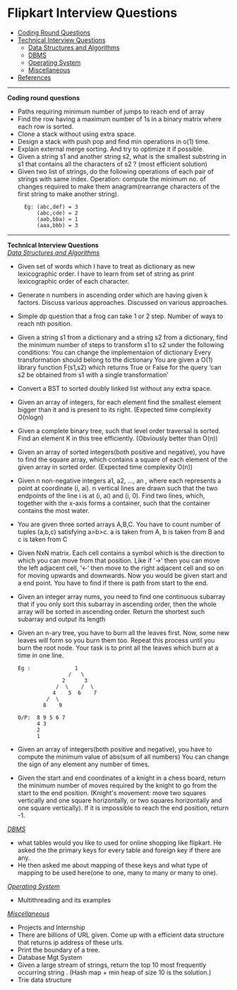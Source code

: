 # Flipkart Interview Questions

- [Coding Round Questions](#coding)
- [Technical Interview Questions](#tech)
  - [Data Structures and Algorithms](#dsalg)
  - [DBMS](#dbms)
  - [Operating System](#os)
  - [Miscellaneous](#misc)
- [References](#ref)

---

<b name="coding">Coding round questions</b><br/>

- Paths requiring minimum number of jumps to reach end of array
- Find the row having a maximum number of 1s in a binary matrix where each row is sorted.
- Clone a stack without using extra space.
- Design a stack with push pop and find min operations in o(1) time.
- Explain external merge sorting. And try to optimize it if possible.
- Given a string s1 and another string s2, what is the smallest substring in s1 that contains all the characters of s2 ? (most efficient solution)
- Given two list of strings, do the following operations of each pair of strings with same index.
  Operation: compute the minimum no. of changes required to make them anagram(rearrange characters of the first string to make another string).
  ```
    Eg: (abc,def) = 3
        (abc,cde) = 2
        (aab,bba) = 1
        (aaa,bbb) = 3
  ```

---

<b name="tech">Technical Interview Questions</b>
<br/>
<i><u name="dsalg">Data Structures and Algorithms</u></i>

- Given set of words which I have to treat as dictionary as new lexicographic order. I have to learn from set of string as print lexicographic order of each character.
- Generate n numbers in ascending order which are having given k factors. Discuss various approaches. Discussed on various approaches.
- Simple dp question that a frog can take 1 or 2 step. Number of ways to reach nth position.
- Given a string s1 from a dictionary and a string s2 from a dictionary, find the minimum number of steps to transform s1 to s2 under the following conditions:
  You can change the implementaion of dictionary
  Every transformation should belong to the dictionary
  You are given a O(1) library function F(s1,s2) which returns True or False for the query ‘can s2 be obtained from s1 with a single transformation’
- Convert a BST to sorted doubly linked list without any extra space.
- Given an array of integers, for each element find the smallest element bigger than it and is present to its right. (Expected time complexity O(nlogn)
- Given a complete binary tree, such that level order traversal is sorted. Find an element K in this tree efficiently. (Obviously better than O(n))
- Given an array of sorted integers(both positive and negative), you have to find the square array, which contains a square of each element of the given array in sorted order.
  (Expected time complexity O(n))
- Given n non-negative integers a1, a2, ..., an , where each represents a point at coordinate (i, ai). n vertical lines are drawn such that the two endpoints of the line i is at (i, ai) and (i, 0). Find two lines, which, together with the x-axis forms a container, such that the container contains the most water.
- You are given three sorted arrays A,B,C. You have to count number of tuples (a,b,c) satisfying a>b>c. a is taken from A, b is taken from B and c is taken from C
- Given NxN matrix. Each cell contains a symbol which is the direction to which you can move from that position. Like if ‘->’ then you can move the left adjacent cell, ‘<-‘ then move to the right adjacent cell and so on for moving upwards and downwards.
  Now you would be given start and a end point. You have to find if there is path from start to the end.
- Given an integer array nums, you need to find one continuous subarray that if you only sort this subarray in ascending order, then the whole array will be sorted in ascending order.
  Return the shortest such subarray and output its length
- Given an n-ary tree, you have to burn all the leaves first. Now, some new leaves will form so you burn them too. Repeat this process until you burn the root node. Your task is to print all the leaves which burn at a time in one line.

  ```
  Eg :              1
                  /   \
                2      3
              /  \    /  \
             4    5  6    7
           /  \
          8    9

  O/P:	8 9 5 6 7
        4 3
        2
        1
  ```

- Given an array of integers(both positive and negative), you have to compute the minimum value of abs(sum of all numbers)
  You can change the sign of any element any number of times.
  
- Given the start and end coordinates of a knight in a chess board, return the minimum number of moves required by the knight to go from the start to the end position. (Knight's movement: move two squares vertically and one square horizontally, or two squares horizontally and one square vertically). If it is impossible to reach the end position, return -1.

<i><u name="dbms">DBMS</u></i>

- what tables would you like to used for online shopping like flipkart. He asked the the primary keys for every table and foreign key if there are any.
- He then asked me about mapping of these keys and what type of mapping to be used here(one to one, many to many or many to one).

<i><u name="os">Operating System</u></i>

- Multithreading and its examples
  <br>

<i><u name="misc">Miscellaneous</u></i>

- Projects and Internship
- There are billions of URL given. Come up with a efficient data structure that returns ip address of these urls.
- Print the boundary of a tree.
- Database Mgt System
- Given a large stream of strings, return the top 10 most frequently occurring string . (Hash map + min heap of size 10 is the solution.)
- Trie data structure
